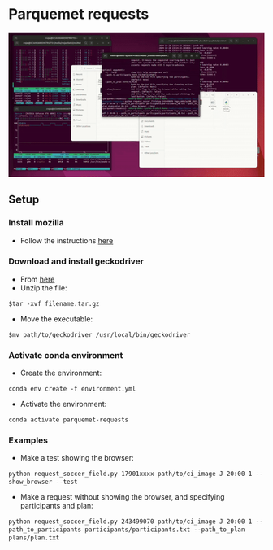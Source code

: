 # Parquemet requests
![demo](assets/demo.gif)

## Setup

### Install mozilla
- Follow the instructions [here](https://askubuntu.com/questions/1502031/how-to-install-firefox-directly-from-mozilla-with-apt)


### Download and install geckodriver
- From [here](https://github.com/mozilla/geckodriver/releases)
- Unzip the file:
```
$tar -xvf filename.tar.gz
```
- Move the executable:
```
$mv path/to/geckodriver /usr/local/bin/geckodriver
```

### Activate conda environment
- Create the environment:
```
conda env create -f environment.yml
```
- Activate the environment:
```
conda activate parquemet-requests
```

### Examples
- Make a test showing the browser:
```
python request_soccer_field.py 17901xxxx path/to/ci_image J 20:00 1 --show_browser --test
```
- Make a request without showing the browser, and specifying participants and plan:
```
python request_soccer_field.py 243499070 path/to/ci_image J 20:00 1 --path_to_participants participants/participants.txt --path_to_plan plans/plan.txt
```

